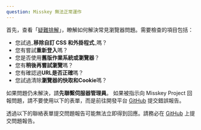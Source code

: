 ```yaml
---
question: Misskey 無法正常運作
---
```


首先，查看「[疑難排解](/docs/for-users/resources/troubleshooting/)」，瞭解如何解決常見瀏覽器問題。需要檢查的項目包括：

- 您試過_**移除自訂 CSS 和外掛程式**_嗎？
- 您有嘗試**重新登入**嗎？
- 您是否使用**舊版作業系統或瀏覽器**？
- 您有**稍後再嘗試瀏覽**嗎？
- 您有確認過**URL是否正確**嗎？
- 您試過清除**瀏覽器的快取和Cookie**嗎？

如果問題仍未解決，請**先聯繫伺服器管理員**。
如果被指示向 Misskey Project 回報問題，請不要使用以下的表單，而是前往開發平台 [GitHub](https://github.com/misskey-dev/misskey/issues/new/choose) 提交錯誤報告。

透過以下的聯絡表單提交問題報告可能無法立即得到回應。請務必在 [GitHub](https://github.com/misskey-dev/misskey/issues/new/choose) 上提交問題報告。
